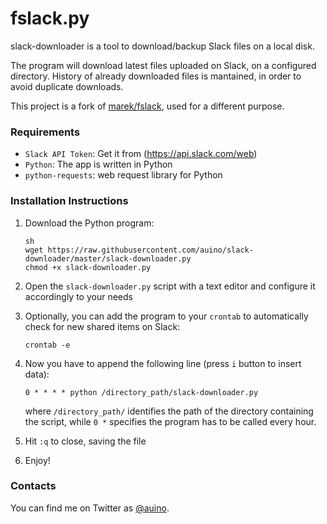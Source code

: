 # fslack.py

slack-downloader is a tool to download/backup Slack files on a local disk.

The program will download latest files uploaded on Slack, on a configured directory.
History of already downloaded files is mantained, in order to avoid duplicate downloads.

This project is a fork of [marek/fslack](https://github.com/marek/fslack), used for a different purpose.

### Requirements

* `Slack API Token`: Get it from (https://api.slack.com/web)
* `Python`: The app is written in Python
* `python-requests`: web request library for Python

### Installation Instructions

1. Download the Python program:

   ```
   sh
   wget https://raw.githubusercontent.com/auino/slack-downloader/master/slack-downloader.py
   chmod +x slack-downloader.py
   ```

2. Open the `slack-downloader.py` script with a text editor and configure it accordingly to your needs
3. Optionally, you can add the program to your `crontab` to automatically check for new shared items on Slack:

   ```
   crontab -e
   ```

4. Now you have to append the following line (press `i` button to insert data):

   ```
   0 * * * * python /directory_path/slack-downloader.py
   ```

   where `/directory_path/` identifies the path of the directory containing the script, while `0 *` specifies the program has to be called every hour.
5. Hit `:q` to close, saving the file
6. Enjoy!

### Contacts ###

You can find me on Twitter as [@auino](https://twitter.com/auino).
